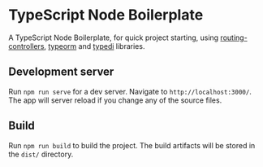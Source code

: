 # TypeScript Node Boilerplate
A TypeScript Node Boilerplate, for quick project starting, using [routing-controllers](https://github.com/typestack/routing-controllers), [typeorm](https://typeorm.io/#/) and [typedi](https://github.com/typestack/typedi) libraries.

## Development server
Run `npm run serve` for a dev server. Navigate to `http://localhost:3000/`. The app will server reload if you change any of the source files.

## Build
Run `npm run build` to build the project. The build artifacts will be stored in the `dist/` directory.
